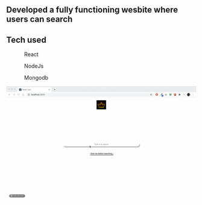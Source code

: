 
 <h2> Developed a fully functioning wesbite where users can search </hh2>
 
 <h2> Tech used </h2>
      <ol>
      <ul>React</ul>
      <ul>NodeJs</ul>
      <ul>Mongodb</ul>
      </ol>



![Alt Text](https://raw.githubusercontent.com/JohnbelMDev/Search-field./master/search.gif)
